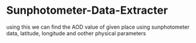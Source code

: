 # Sunphotometer-Data-Extracter
using this we can find the AOD value of given place using sunphotometer data, latitude, longitude and oother physical parameters
